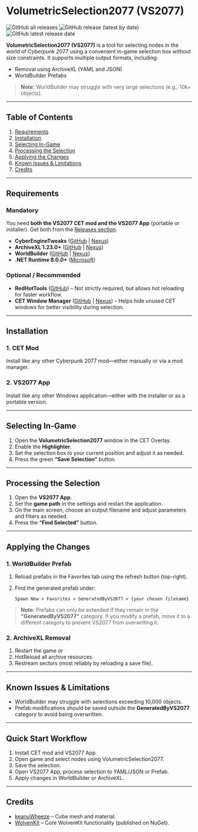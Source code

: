 # VolumetricSelection2077 (VS2077)

![GitHub all releases](https://img.shields.io/github/downloads/notaspirit/VolumetricSelection2077/total) ![GitHub release (latest by date)](https://img.shields.io/github/v/release/notaspirit/VolumetricSelection2077) ![GitHub latest release date](https://img.shields.io/github/release-date/notaspirit/VolumetricSelection2077)

**VolumetricSelection2077 (VS2077)** is a tool for selecting nodes in the world of *Cyberpunk 2077* using a convenient in-game selection box without size constraints. It supports multiple output formats, including:

* Removal using ArchiveXL (YAML and JSON)
* WorldBuilder Prefabs

> **Note:** WorldBuilder may struggle with very large selections (e.g., 10k+ objects).

---

## Table of Contents

1. [Requirements](#requirements)
2. [Installation](#installation)
3. [Selecting In-Game](#selecting-in-game)
4. [Processing the Selection](#processing-the-selection)
5. [Applying the Changes](#applying-the-changes)
6. [Known Issues & Limitations](#known-issues--limitations)
7. [Credits](#credits)

---

## Requirements

### Mandatory

You need **both the VS2077 CET mod and the VS2077 App** (portable or installer). Get both from the [Releases section](https://github.com/notaspirit/VolumetricSelection2077/releases).

* **CyberEngineTweaks** ([GitHub](https://github.com/maximegmd/CyberEngineTweaks) | [Nexus](https://www.nexusmods.com/cyberpunk2077/mods/107))
* **ArchiveXL 1.23.0+** ([GitHub](https://github.com/psiberx/cp2077-archive-xl) | [Nexus](https://www.nexusmods.com/cyberpunk2077/mods/4198))
* **WorldBuilder** ([GitHub](https://github.com/justarandomguyintheinternet/CP77_entSpawner) | [Nexus](https://www.nexusmods.com/cyberpunk2077/mods/20660))
* **.NET Runtime 8.0.0+** ([Microsoft](https://dotnet.microsoft.com/en-us/download/dotnet/8.0))

### Optional / Recommended

* **RedHotTools** ([GitHub](https://github.com/psiberx/cp2077-red-hot-tools)) – Not strictly required, but allows hot reloading for faster workflow.
* **CET Window Manager** ([GitHub](https://github.com/notaspirit/CET-Window-Manager) | [Nexus](https://www.nexusmods.com/cyberpunk2077/mods/18448)) – Helps hide unused CET windows for better visibility during selection.

---

## Installation

### 1. CET Mod

Install like any other Cyberpunk 2077 mod—either manually or via a mod manager.

### 2. VS2077 App

Install like any other Windows application—either with the installer or as a portable version.

---

## Selecting In-Game

1. Open the **VolumetricSelection2077** window in the CET Overlay.
2. Enable the **Highlighter**.
3. Set the selection box to your current position and adjust it as needed.
4. Press the green **“Save Selection”** button.

---

## Processing the Selection

1. Open the **VS2077 App**.
2. Set the **game path** in the settings and restart the application.
3. On the main screen, choose an output filename and adjust parameters and filters as needed.
4. Press the **“Find Selected”** button.

---

## Applying the Changes

### 1. WorldBuilder Prefab

1. Reload prefabs in the Favorites tab using the refresh button (top-right).
2. Find the generated prefab under:

   ```
   Spawn New > Favorites > GeneratedByVS2077 > {your chosen filename}
   ```

> **Note:** Prefabs can only be extended if they remain in the **"GeneratedByVS2077"** category. If you modify a prefab, move it to a different category to prevent VS2077 from overwriting it.

### 2. ArchiveXL Removal

1. Restart the game
   *or*
2. HotReload all archive resources.
3. Restream sectors (most reliably by reloading a save file).

---

## Known Issues & Limitations

* WorldBuilder may struggle with selections exceeding 10,000 objects.
* Prefab modifications should be saved outside the **GeneratedByVS2077** category to avoid being overwritten.

---

## Quick Start Workflow

1. Install CET mod and VS2077 App.
2. Open game and select nodes using VolumetricSelection2077.
3. Save the selection.
4. Open VS2077 App, process selection to YAML/JSON or Prefab.
5. Apply changes in WorldBuilder or ArchiveXL.

---

## Credits

* [keanuWheeze](https://github.com/justarandomguyintheinternet) – Cube mesh and material.
* [WolvenKit](https://github.com/WolvenKit/WolvenKit) – Core WolvenKit functionality (published on NuGet).
